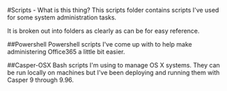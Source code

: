 #Scripts - What is this thing?
This scripts folder contains scripts I've used for some system administration tasks.

It is broken out into folders as clearly as can be for easy reference.

##Powershell
Powershell scripts I've come up with to help make administering Office365 a little bit easier.

##Casper-OSX
Bash scripts I'm using to manage OS X systems. They can be run locally on machines but I've been deploying and running them with Casper 9 through 9.96.
